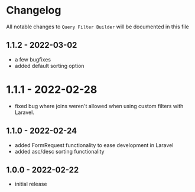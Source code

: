 # Changelog

All notable changes to `Query Filter Builder` will be documented in this file

## 1.1.2 - 2022-03-02

- a few bugfixes
- added default sorting option

# 1.1.1 - 2022-02-28

- fixed bug where joins weren't allowed when using custom filters with Laravel.

## 1.1.0 - 2022-02-24

- added FormRequest functionality to ease development in Laravel
- added asc/desc sorting functionality

## 1.0.0 - 2022-02-22

- initial release
